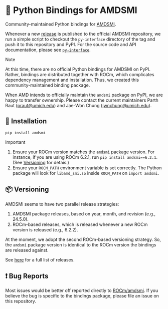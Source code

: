# 🐍 Python Bindings for AMDSMI

Community-maintained Python bindings for [AMDSMI](https://github.com/ROCm/amdsmi).

Whenever a new [release](https://github.com/ROCm/amdsmi/releases) is published to the official AMDSMI repository, we run a simple script to checkout the `py-interface` directory of the tag and push it to this repository and PyPI.
For the source code and API documentation, please see [`py-interface`](/py-interface).

> [!NOTE]
> At this time, there are no official Python bindings for AMDSMI on PyPI. Rather, bindings are distributed together with ROCm, which complicates dependency management and installation. Thus, we created this community-maintained binding package.
>
> When AMD intends to officially maintain the `amdsmi` package on PyPI, we are happy to transfer ownership. Please contact the current maintainers Parth Raut (<praut@umich.edu>) and Jae-Won Chung (<jwnchung@umich.edu>).

## 🚀 Installation

```
pip install amdsmi
```

> [!IMPORTANT]
> 1. Ensure your ROCm version matches the `amdsmi` package version. For instance, if you are using ROCm 6.2.1, run `pip install amdsmi==6.2.1`. (See [Versioning](#-versioning) for detais.)
> 2. Ensure your `ROCM_PATH` environment variable is set correctly. The Python package will look for `libamd_smi.so` inside `ROCM_PATH` on `import amdsmi`.

## 📦 Versioning

AMDSMi seems to have two parallel release strategies:  
1. AMDSMI package releases, based on year, month, and revision (e.g., 24.5.0).
2. ROCm-based releases, which is released whenever a new ROCm version is released (e.g., 6.2.2).

At the moment, we adopt the second ROCm-based versioning strategy. So, the `amdsmi` package version is identical to the ROCm version the bindings are released against.

See [here](https://pypi.org/project/amdsmi/#history) for a full list of releases.

## ❗ Bug Reports

Most issues would be better off reported directly to [ROCm/amdsmi](https://github.com/ROCm/amdsmi). If you believe the bug is specific to the bindings package, please file an issue on this repository.
